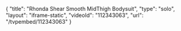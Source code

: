 {
    "title": "Rhonda Shear Smooth MidThigh Bodysuit",
    "type": "solo",
    "layout": "iframe-static",
    "videoId": "112343063",
    "url": "\/tvpembed\/112343063"
}